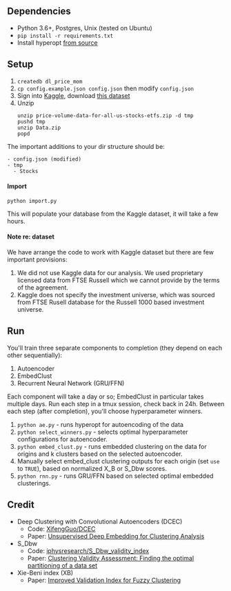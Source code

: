 ## Dependencies
- Python 3.6+, Postgres, Unix (tested on Ubuntu)
- `pip install -r requirements.txt`
- Install hyperopt [from source](http://hyperopt.github.io/hyperopt/#installation)

## Setup
1. `createdb dl_price_mom`
1. `cp config.example.json config.json` then modify `config.json`
1. Sign into [Kaggle](https://www.kaggle.com), download [this dataset](https://www.kaggle.com/borismarjanovic/price-volume-data-for-all-us-stocks-etfs/home)
1. Unzip
    ```
    unzip price-volume-data-for-all-us-stocks-etfs.zip -d tmp
    pushd tmp
    unzip Data.zip
    popd
    ```

The important additions to your dir structure should be:

```
- config.json (modified)
- tmp
  - Stocks 
```

#### Import
`python import.py`

This will populate your database from the Kaggle dataset, it will take a few hours.

#### Note re: dataset
We have arrange the code to work with Kaggle dataset but there are few important provisions:
1. We did not use Kaggle data for our analysis. We used proprietary licensed data from FTSE Russell which we cannot provide by the terms of the agreement.
2. Kaggle does not specify the investment universe, which was sourced from FTSE Rusell database for the Russell 1000 based investment universe.

## Run
You'll train three separate components to completion (they depend on each other sequentially):
1. Autoencoder
2. EmbedClust
3. Recurrent Neural Network (GRU/FFN)

Each component will take a day or so; EmbedClust in particular takes multiple days. Run each step in a tmux session, check back in 24h. Between each step (after completion), you'll choose hyperparameter winners.

1. `python ae.py` - runs hyperopt for autoencoding of the data 
2. `python select_winners.py` - selects optimal hyperparameter configurations for autoencoder.
3. `python embed_clust.py` - runs embedded clustering on the data for origins and k clusters based on the selected autoencoder.  
4. Manually select embed_clust clustering outputs for each origin (set `use` to `TRUE`), based on normalized X_B or S_Dbw scores.
5. `python rnn.py` - runs GRU/FFN based on selected optimal embedded clusterings.

## Credit
- Deep Clustering with Convolutional Autoencoders (DCEC)
  - Code: [XifengGuo/DCEC](https://github.com/XifengGuo/DCEC)
  - Paper: [Unsupervised Deep Embedding for Clustering Analysis](https://xifengguo.github.io/papers/ICONIP17-DCEC.pdf)
- S_Dbw
  - Code: [iphysresearch/S_Dbw_validity_index](https://github.com/iphysresearch/S_Dbw_validity_index)
  - Paper: [Clustering Validity Assessment: Finding the optimal partitioning of a data set ](https://pdfs.semanticscholar.org/dc44/df745fbf5794066557e52074d127b31248b2.pdf)
- Xie-Beni index (XB)
  -  Paper: [Improved Validation Index for Fuzzy Clustering ](http://folk.ntnu.no/skoge/prost/proceedings/acc05/PDFs/Papers/0203_WeB17_6.pdf)

